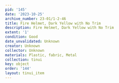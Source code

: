 ```yaml
---
pid: '145'
date: '2023-10-25'
archive_number: 23-01/1-2-46
title: Fire Helmet, Dark Yellow with No Trim
description: Fire Helmet, Dark Yellow with No Trim
extent: '1'
condition: Good
date_unvalidated: Unknown
creator: Unknown
collector: Unknown
materials: Plastic, fabric, Metal
collection: tinui
key: object
order: '144'
layout: tinui_item
---
```

